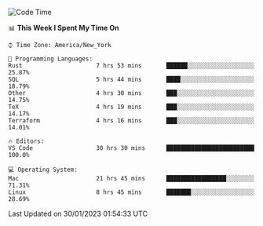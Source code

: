 <!--START_SECTION:waka-->
![Code Time](http://img.shields.io/badge/Code%20Time-103%20hrs%209%20mins-blue)

📊 **This Week I Spent My Time On** 

```text
⌚︎ Time Zone: America/New_York

💬 Programming Languages: 
Rust                     7 hrs 53 mins       ██████░░░░░░░░░░░░░░░░░░░   25.87% 
SQL                      5 hrs 44 mins       ████░░░░░░░░░░░░░░░░░░░░░   18.79% 
Other                    4 hrs 30 mins       ███░░░░░░░░░░░░░░░░░░░░░░   14.75% 
TeX                      4 hrs 19 mins       ███░░░░░░░░░░░░░░░░░░░░░░   14.17% 
Terraform                4 hrs 16 mins       ███░░░░░░░░░░░░░░░░░░░░░░   14.01%

🔥 Editors: 
VS Code                  30 hrs 30 mins      █████████████████████████   100.0%

💻 Operating System: 
Mac                      21 hrs 45 mins      █████████████████░░░░░░░░   71.31% 
Linux                    8 hrs 45 mins       ███████░░░░░░░░░░░░░░░░░░   28.69%

```


 Last Updated on 30/01/2023 01:54:33 UTC
<!--END_SECTION:waka-->
